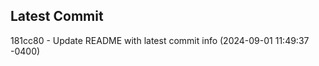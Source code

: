 
## Latest Commit
181cc80 - Update README with latest commit info (2024-09-01 11:49:37 -0400) <Yunxi-Zhou>
